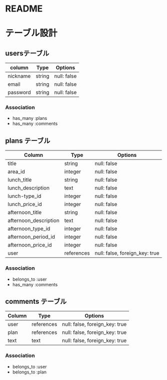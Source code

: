 # README
# テーブル設計

## usersテーブル

| column               | Type     | Options     |
|--------------------- |--------- |------------ |
| nickname             | string   | null: false |
| email                | string   | null: false |
| password             | string   | null: false |

### Association
- has_many :plans
- has_many :comments

## plans テーブル

| Column                  | Type       | Options                        |
| ----------------------- | ---------- | ------------------------------ |
| title                   | string     | null: false                    |
| area_id                 | integer    | null: false                    |
| lunch_title             | string     | null: false                    |
| lunch_description       | text       | null: false                    |
| lunch-type_id           | integer    | null: false                    |
| lunch_price_id          | integer    | null: false                    |
| afternoon_title         | string     | null: false                    |
| afternoon_description   | text       | null: false                    |
| afternoon_type_id       | integer    | null: false                    |
| afternoon_period_id     | integer    | null: false                    |
| afternoon_price_id      | integer    | null: false                    |
| user                    | references | null: false, foreign_key: true |

### Association
- belongs_to :user
- has_many :comments

## comments テーブル

| Column        | Type       | Options                        |
| ------------  | ---------- | ------------------------------ |
| user          | references | null: false, foreign_key: true |
| plan          | references | null: false, foreign_key: true |
| text          | text       | null: false, foreign_key: true |

### Association
- belongs_to :user
- belongs_to :plan

